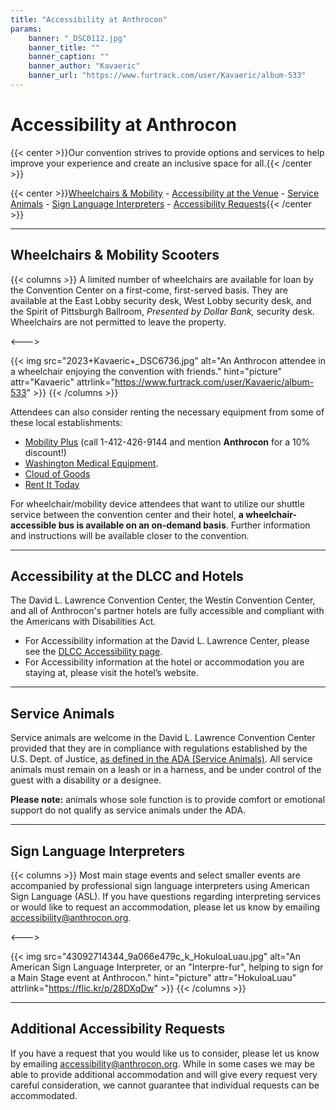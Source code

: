 ```yaml
---
title: "Accessibility at Anthrocon"
params:
    banner: "_DSC0112.jpg"
    banner_title: ""
    banner_caption: ""
    banner_author: "Kavaeric"
    banner_url: "https://www.furtrack.com/user/Kavaeric/album-533"
---
```


# Accessibility at Anthrocon

{{< center >}}Our convention strives to provide options and services to help improve your experience and create an inclusive space for all.{{< /center >}}

{{< center >}}[Wheelchairs & Mobility](#wheelchairs--mobility-scooters) - [Accessibility at the Venue](#accessibility-at-the-dlcc-and-hotels) - [Service Animals](#service-animals) - [Sign Language Interpreters](#sign-language-interpreters) - [Accessibility Requests](#additional-accessibility-requests){{< /center >}}

***

## Wheelchairs & Mobility Scooters

{{< columns >}}
A limited number of wheelchairs are available for loan by the Convention Center on a first-come, first-served basis. They are available at the East Lobby security desk, West Lobby security desk, and the Spirit of Pittsburgh Ballroom, *Presented by Dollar Bank,* security desk. Wheelchairs are not permitted to leave the property.

<--->

{{< img src="2023+Kavaeric+_DSC6736.jpg" alt="An Anthrocon attendee in a wheelchair enjoying the convention with friends." hint="picture" attr="Kavaeric" attrlink="https://www.furtrack.com/user/Kavaeric/album-533" >}}
{{< /columns >}}

Attendees can also consider renting the necessary equipment from some of these local establishments:

- [Mobility Plus](https://mobilityplus.com/Pittsburgh) (call 1-412-426-9144 and mention **Anthrocon** for a 10% discount!)
- [Washington Medical Equipment](https://www.washingtonmedical.net/rentals).
- [Cloud of Goods](https://www.cloudofgoods.com/product-rentals/mobility)
- [Rent It Today](https://www.rentittoday.com/medical-equipment-rentals/mobility-scooter-rental-pittsburgh-pa-14693)

For wheelchair/mobility device attendees that want to utilize our shuttle service between the convention center and their hotel, **a wheelchair-accessible bus is available on an on-demand basis**. Further information and instructions will be available closer to the convention.

***

## Accessibility at the DLCC and Hotels

The David L. Lawrence Convention Center, the Westin Convention Center, and all of Anthrocon's partner hotels are fully accessible and compliant with the Americans with Disabilities Act.

- For Accessibility information at the David L. Lawrence Center, please see the [DLCC Accessibility page](https://www.pittsburghcc.com/dlcc-accessibility-info/).
- For Accessibility information at the hotel or accommodation you are staying at, please visit the hotel’s website.

***

## Service Animals

Service animals are welcome in the David L. Lawrence Convention Center provided that they are in compliance with regulations established by the U.S. Dept. of Justice, [as defined in the ADA (Service Animals)](https://www.ada.gov/service_animals_2010.htm). All service animals must remain on a leash or in a harness, and be under control of the guest with a disability or a designee.

**Please note:** animals whose sole function is to provide comfort or emotional support do not qualify as service animals under the ADA.

***

## Sign Language Interpreters

{{< columns >}}
Most main stage events and select smaller events are accompanied by professional sign language interpreters using American Sign Language (ASL). If you have questions regarding interpreting services or would like to request an accommodation, please let us know by emailing <accessibility@anthrocon.org>.

<--->

{{< img src="43092714344_9a066e479c_k_HokuloaLuau.jpg" alt="An American Sign Language Interpreter, or an \"Interpre-fur\", helping to sign for a Main Stage event at Anthrocon." hint="picture" attr="HokuloaLuau" attrlink="https://flic.kr/p/28DXqDw" >}}
{{< /columns >}}

***

## Additional Accessibility Requests

If you have a request that you would like us to consider, please let us know by emailing <accessibility@anthrocon.org>. While in some cases we may be able to provide additional accommodation and will give every request very careful consideration, we cannot guarantee that individual requests can be accommodated.
